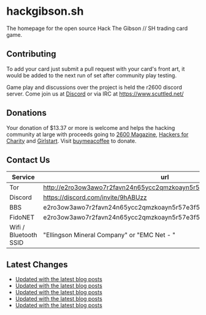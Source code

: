 # hackgibson.sh
The homepage for the open source Hack The Gibson // SH trading card game.


## Contributing

To add your card just submit a pull request with your card's front art, it would be added to the next run of set after community play testing.

Game play and discussions over the project is held the r2600 discord server. Come join us at [Discord](https://discord.com/invite/9hABUzz) or via IRC at https://www.scuttled.net/


## Donations

Your donation of $13.37 or more is welcome and helps the hacking community at large with proceeds going to [2600 Magazine](https://2600.com/), [Hackers for Charity](https://hackersforcharity.org) and [Girlstart](https://girlstart.org).  Visit [buymeacoffee](https://www.buymeacoffee.com/hackgibson.sh) to donate.


## Contact Us

Service | url
-|-
Tor | http://e2ro3ow3awo7r2favn24n65ycc2qmzkoayn5r57e3f56nvjwdcgg32ad.onion
Discord | https://discord.com/invite/9hABUzz
BBS | e2ro3ow3awo7r2favn24n65ycc2qmzkoayn5r57e3f56nvjwdcgg32ad.onion:23
FidoNET | e2ro3ow3awo7r2favn24n65ycc2qmzkoayn5r57e3f56nvjwdcgg32ad.onion:24554
Wifi / Bluetooth SSID | "Ellingson Mineral Company" or "EMC Net - <fidonet address>"

## Latest Changes
<!-- BLOG-POST-LIST:START -->
- [Updated with the latest blog posts](https://github.com/DFW2600/hackgibson.sh/commit/5ad666ca55e613ec903cc603f03964d6b0faa498)
- [Updated with the latest blog posts](https://github.com/DFW2600/hackgibson.sh/commit/c6b79360f35e79d3a740193dd94dd4656886b7a1)
- [Updated with the latest blog posts](https://github.com/DFW2600/hackgibson.sh/commit/bc3096f9bfdf6e58f4554e93f001e47d3e0b6b2d)
- [Updated with the latest blog posts](https://github.com/DFW2600/hackgibson.sh/commit/5081a82c0147675a2af99c59284ac9b76077c638)
- [Updated with the latest blog posts](https://github.com/DFW2600/hackgibson.sh/commit/d9e2c79dd8e08e756bd4edd7c7f6ce291a5cea10)
<!-- BLOG-POST-LIST:END -->

